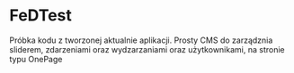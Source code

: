 # FeDTest
Próbka kodu z tworzonej aktualnie aplikacji. Prosty CMS do zarządznia sliderem, zdarzeniami oraz wydzarzaniami oraz użytkownikami, na stronie typu OnePage
